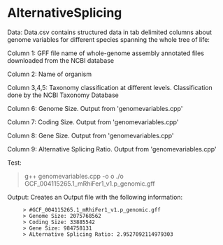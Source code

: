# AlternativeSplicing

 Data: Data.csv contains structured data in tab delimited columns about genome variables for different species spanning the whole tree of life:
 
   Column 1: GFF file name of whole-genome assembly annotated files downloaded from the NCBI database
   
   Column 2: Name of organism
   
   Column 3,4,5: Taxonomy classification at different levels. Classification done by the NCBI Taxonomy Database
   
   Column 6: Genome Size. Output from 'genomevariables.cpp'
   
   Column 7: Coding Size. Output from 'genomevariables.cpp'
   
   Column 8: Gene Size. Output from 'genomevariables.cpp'
   
   Column 9: Alternative Splicing Ratio. Output from 'genomevariables.cpp'


 Test: 
 
   > g++ genomevariables.cpp -o o
   > ./o GCF_004115265.1_mRhiFer1_v1.p_genomic.gff 


 Output: Creates an Output file with the following information:
 
         > #GCF_004115265.1_mRhiFer1_v1.p_genomic.gff
         > Genome Size: 2075768562
         > Coding Size: 33885542
         > Gene Size: 984758131
         > ALternative Splicing Ratio: 2.9527092114979303
